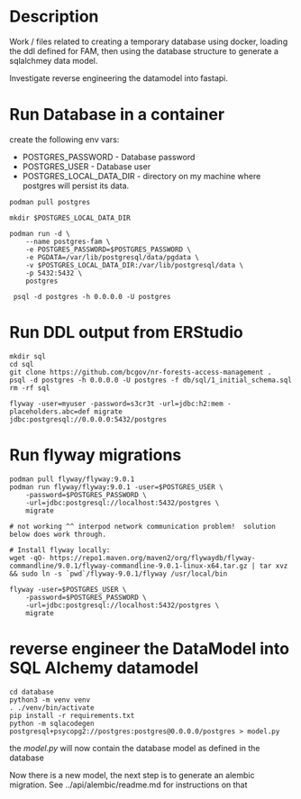 # Description

Work / files related to creating a temporary database using docker,
loading the ddl defined for FAM, then using the database structure to
generate a sqlalchmey data model.

Investigate reverse engineering the datamodel into fastapi.

# Run Database in a container

create the following env vars:
* POSTGRES_PASSWORD - Database password
* POSTGRES_USER  - Database user
* POSTGRES_LOCAL_DATA_DIR - directory on my machine where postgres will persist its
    data.

```
podman pull postgres

mkdir $POSTGRES_LOCAL_DATA_DIR

podman run -d \
    --name postgres-fam \
    -e POSTGRES_PASSWORD=$POSTGRES_PASSWORD \
    -e PGDATA=/var/lib/postgresql/data/pgdata \
    -v $POSTGRES_LOCAL_DATA_DIR:/var/lib/postgresql/data \
    -p 5432:5432 \
    postgres

 psql -d postgres -h 0.0.0.0 -U postgres
```

# Run DDL output from ERStudio

```
mkdir sql
cd sql
git clone https://github.com/bcgov/nr-forests-access-management .
psql -d postgres -h 0.0.0.0 -U postgres -f db/sql/1_initial_schema.sql
rm -rf sql
```

    flyway -user=myuser -password=s3cr3t -url=jdbc:h2:mem -placeholders.abc=def migrate
    jdbc:postgresql://0.0.0.0:5432/postgres

# Run flyway migrations
```
podman pull flyway/flyway:9.0.1
podman run flyway/flyway:9.0.1 -user=$POSTGRES_USER \
    -password=$POSTGRES_PASSWORD \
    -url=jdbc:postgresql://localhost:5432/postgres \
    migrate

# not working ^^ interpod network communication problem!  solution below does work through.

# Install flyway locally:
wget -qO- https://repo1.maven.org/maven2/org/flywaydb/flyway-commandline/9.0.1/flyway-commandline-9.0.1-linux-x64.tar.gz | tar xvz && sudo ln -s `pwd`/flyway-9.0.1/flyway /usr/local/bin

flyway -user=$POSTGRES_USER \
    -password=$POSTGRES_PASSWORD \
    -url=jdbc:postgresql://localhost:5432/postgres \
    migrate

```

# reverse engineer the DataModel into SQL Alchemy datamodel

```
cd database
python3 -m venv venv
. ./venv/bin/activate
pip install -r requirements.txt
python -m sqlacodegen postgresql+psycopg2://postgres:postgres@0.0.0.0/postgres > model.py
```

the *model.py* will now contain the database model as defined in the database

Now there is a new model, the next step is to generate an alembic migration.
See ../api/alembic/readme.md for instructions on that
